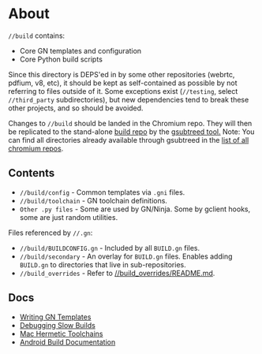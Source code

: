 # About
`//build` contains:
 * Core GN templates and configuration
 * Core Python build scripts

Since this directory is DEPS'ed in by some other repositories (webrtc, pdfium,
v8, etc), it should be kept as self-contained as possible by not referring
to files outside of it. Some exceptions exist (`//testing`, select
`//third_party` subdirectories), but new dependencies tend to break these other
projects, and so should be avoided.

Changes to `//build` should be landed in the Chromium repo. They will then be
replicated to the stand-alone [build repo](https://chromium.googlesource.com/chromium/src/build)
by the [gsubtreed tool.](https://chromium.googlesource.com/infra/infra/+/main/infra/services/gsubtreed)
Note: You can find all directories already  available through gsubtreed in the
[list of all chromium repos](https://chromium.googlesource.com/).

## Contents
 * `//build/config` - Common templates via `.gni` files.
 * `//build/toolchain` - GN toolchain definitions.
 * `Other .py files` - Some are used by GN/Ninja. Some by gclient hooks, some
   are just random utilities.

Files referenced by `//.gn`:
 * `//build/BUILDCONFIG.gn` - Included by all `BUILD.gn` files.
 * `//build/secondary` - An overlay for `BUILD.gn` files. Enables adding
   `BUILD.gn` to directories that live in sub-repositories.
 * `//build_overrides` -
   Refer to [//build_overrides/README.md](../build_overrides/README.md).

## Docs

* [Writing GN Templates](docs/writing_gn_templates.md)
* [Debugging Slow Builds](docs/debugging_slow_builds.md)
* [Mac Hermetic Toolchains](docs/mac_hermetic_toolchain.md)
* [Android Build Documentation](android/docs/README.md)
